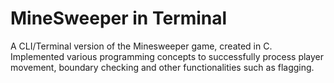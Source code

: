 # MineSweeper in Terminal
A CLI/Terminal version of the Minesweeper game, created in C.\
Implemented various programming concepts to successfully process player movement, boundary checking and other
functionalities such as flagging.
